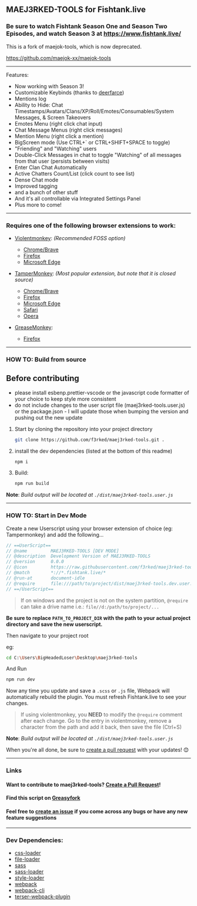 ## MAEJ3RKED-TOOLS for Fishtank.live

### Be sure to watch Fishtank Season One and Season Two Episodes, and watch Season 3 at https://www.fishtank.live/

This is a fork of maejok-tools, which is now deprecated.

https://github.com/maejok-xx/maejok-tools

---

Features:

- Now working with Season 3!
- Customizable Keybinds (thanks to [deerfarce](https://github.com/deerfarce))
- Mentions log
- Ability to Hide: Chat Timestamps/Avatars/Clans/XP/Roll/Emotes/Consumables/System Messages, & Screen Takeovers
- Emotes Menu (right click chat input)
- Chat Message Menus (right click messages)
- Mention Menu (right click a mention)
- BigScreen mode (Use CTRL+` or CTRL+SHIFT+SPACE to toggle)
- "Friending" and "Watching" users
- Double-Click Messages in chat to toggle "Watching" of all messages from that user (persists between visits)
- Enter Clan Chat Automatically
- Active Chatters Count/List (click count to see list)
- Dense Chat mode
- Improved tagging
- and a bunch of other stuff
- And it's all controllable via Integrated Settings Panel
- Plus more to come!

---

### Requires one of the following browser extensions to work:

- [Violentmonkey](https://violentmonkey.github.io/): _(Recommended FOSS option)_
  - [Chrome/Brave](https://chromewebstore.google.com/detail/violentmonkey/jinjaccalgkegednnccohejagnlnfdag)
  - [Firefox](https://addons.mozilla.org/en-US/firefox/addon/violentmonkey/)
  - [Microsoft Edge](https://microsoftedge.microsoft.com/addons/detail/violentmonkey/eeagobfjdenkkddmbclomhiblgggliao)

- [TamperMonkey](https://www.tampermonkey.net/): _(Most popular extension, but note that it is closed source)_

  - [Chrome/Brave](https://www.tampermonkey.net/index.php?browser=chrome)
  - [Firefox](https://www.tampermonkey.net/index.php?browser=firefox)
  - [Microsoft Edge](https://www.tampermonkey.net/index.php?browser=edge)
  - [Safari](https://www.tampermonkey.net/index.php?browser=safari)
  - [Opera](https://www.tampermonkey.net/index.php?browser=opera)
 
- [GreaseMonkey](https://www.greasespot.net/):

  - [Firefox](https://addons.mozilla.org/en-US/firefox/addon/greasemonkey/)

---

### HOW TO: Build from source

## Before contributing

- please install esbenp.prettier-vscode or the javascript code formatter of your choice to keep style more consistent
- do not include changes to the user script file (maej3rked-tools.user.js) or the package.json - I will update those when bumping the version and pushing out the new update

1. Start by cloning the repository into your project directory

   ```bash
   git clone https://github.com/f3rked/maej3rked-tools.git .
   ```

2. install the dev dependencies (listed at the bottom of this readme)

   ```bash
   npm i
   ```

3. Build:
   ```bash
   npm run build
   ```

**Note**: _Build output will be located at `./dist/maej3rked-tools.user.js`_

---

### HOW TO: Start in Dev Mode

Create a new Userscript using your browser extension of choice (eg: Tampermonkey) and add the following...

```js
// ==UserScript==
// @name         MAEJ3RKED-TOOLS [DEV MODE]
// @description  Development Version of MAEJ3RKED-TOOLS
// @version      0.0.0
// @icon         https://raw.githubusercontent.com/f3rked/maej3rked-tools/master/public/images/icon.png
// @match        *://*.fishtank.live/*
// @run-at       document-idle
// @require      file:///path/to/project/dist/maej3rked-tools.dev.user.js
// ==/UserScript==
```
> If on windows and the project is not on the system partition, `@require` can take a drive name
> i.e.: `file//d:/path/to/project/...`

**Be sure to replace `PATH_TO_PROJECT_DIR` with the path to your actual project directory and save the new userscript.**

Then navigate to your project root

eg:

```bash
cd C:\Users\BigHeadedLoser\Desktop\maej3rked-tools
```

And Run

```bash
npm run dev
```

Now any time you update and save a `.scss` or `.js` file, Webpack will automatically rebuild the plugin. You must refresh Fishtank.live to see your changes.

> If using violentmonkey, you **NEED** to modify the `@require` comment after each change. Go to the entry in violentmonkey, remove a character from the path and add it back, then save the file (Ctrl+S)

**Note**: _Build output will be located at `./dist/maej3rked-tools.user.js`_

When you're all done, be sure to [create a pull request](https://github.com/f3rked/maej3rked-tools/pulls) with your updates! 😊

---

### Links

#### Want to contribute to maej3rked-tools? [Create a Pull Request](https://github.com/f3rked/maej3rked-tools/pulls)!

#### Find this script on [Greasyfork](https://greasyfork.org/en/scripts/501824-maej3rked-tools-for-fishtank-live)

#### Feel free to [create an issue](https://github.com/f3rked/maej3rked-tools/issues) if you come across any bugs or have any new feature suggestions

---

### Dev Dependencies:

- [css-loader](https://npmjs.com/package/css-loader)
- [file-loader](https://npmjs.com/package/css-loader)
- [sass](https://npmjs.com/package/css-loader)
- [sass-loader](https://npmjs.com/package/css-loader)
- [style-loader](https://npmjs.com/package/css-loader)
- [webpack](https://npmjs.com/package/css-loader)
- [webpack-cli](https://npmjs.com/package/css-loader)
- [terser-webpack-plugin](https://npmjs.com/package/css-loader)
